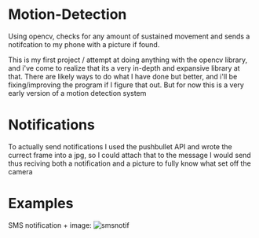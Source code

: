 # Motion-Detection
Using opencv, checks for any amount of sustained movement and sends a notifcation to my phone with a picture if found.

This is my first project / attempt at doing anything with the opencv library, and i've come to realize that its a very in-depth and expansive library at that.
There are likely ways to do what I have done but better, and i'll be fixing/improving the program if I figure that out. But for now this is a very early version of a motion detection system

# Notifications
To actually send notifications I used the pushbullet API and wrote the currect frame into a jpg, 
so I could attach that to the message I would send thus reciving both a notification and a picture to fully know what set off the camera

# Examples
SMS notification + image:
![smsnotif](https://user-images.githubusercontent.com/99112665/163859390-cae02397-b819-425b-8346-08241bdc1f77.jpg)
